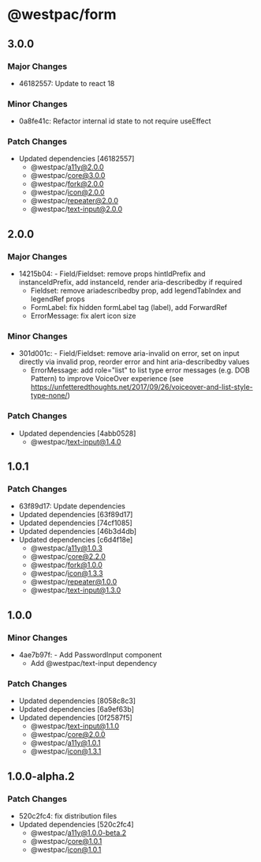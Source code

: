 # @westpac/form

## 3.0.0

### Major Changes

- 46182557: Update to react 18

### Minor Changes

- 0a8fe41c: Refactor internal id state to not require useEffect

### Patch Changes

- Updated dependencies [46182557]
  - @westpac/a11y@2.0.0
  - @westpac/core@3.0.0
  - @westpac/fork@2.0.0
  - @westpac/icon@2.0.0
  - @westpac/repeater@2.0.0
  - @westpac/text-input@2.0.0

## 2.0.0

### Major Changes

- 14215b04: - Field/Fieldset: remove props hintIdPrefix and instanceIdPrefix, add instanceId, render aria-describedby if required
  - Fieldset: remove ariadescribedby prop, add legendTabIndex and legendRef props
  - FormLabel: fix hidden formLabel tag (label), add ForwardRef
  - ErrorMessage: fix alert icon size

### Minor Changes

- 301d001c: - Field/Fieldset: remove aria-invalid on error, set on input directly via invalid prop, reorder error and hint aria-describedby values
  - ErrorMessage: add role="list" to list type error messages (e.g. DOB Pattern) to improve VoiceOver experience (see https://unfetteredthoughts.net/2017/09/26/voiceover-and-list-style-type-none/)

### Patch Changes

- Updated dependencies [4abb0528]
  - @westpac/text-input@1.4.0

## 1.0.1

### Patch Changes

- 63f89d17: Update dependencies
- Updated dependencies [63f89d17]
- Updated dependencies [74cf1085]
- Updated dependencies [46b3d4db]
- Updated dependencies [c6d4f18e]
  - @westpac/a11y@1.0.3
  - @westpac/core@2.2.0
  - @westpac/fork@1.0.0
  - @westpac/icon@1.3.3
  - @westpac/repeater@1.0.0
  - @westpac/text-input@1.3.0

## 1.0.0

### Minor Changes

- 4ae7b97f: - Add PasswordInput component
  - Add @westpac/text-input dependency

### Patch Changes

- Updated dependencies [8058c8c3]
- Updated dependencies [6a9ef63b]
- Updated dependencies [0f2587f5]
  - @westpac/text-input@1.1.0
  - @westpac/core@2.0.0
  - @westpac/a11y@1.0.1
  - @westpac/icon@1.3.1

## 1.0.0-alpha.2

### Patch Changes

- 520c2fc4: fix distribution files
- Updated dependencies [520c2fc4]
  - @westpac/a11y@1.0.0-beta.2
  - @westpac/core@1.0.1
  - @westpac/icon@1.0.1

